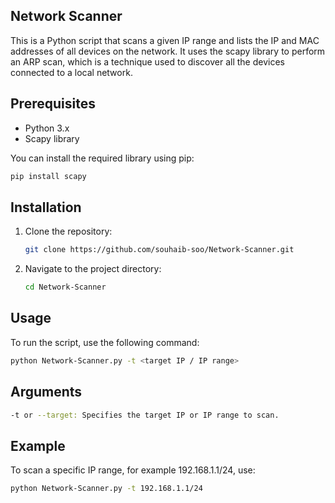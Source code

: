 ## Network Scanner
This is a Python script that scans a given IP range and lists the IP and MAC addresses of all devices on the network. It uses the scapy library to perform an ARP scan, which is a technique used to discover all the devices connected to a local network.

## Prerequisites
- Python 3.x
- Scapy library

You can install the required library using pip:

``` bash 
pip install scapy
```
## Installation 

1. Clone the repository:
    ```bash
    git clone https://github.com/souhaib-soo/Network-Scanner.git
    ```
2. Navigate to the project directory:
    ```bash
    cd Network-Scanner
    ```
## Usage
To run the script, use the following command:

``` bash
python Network-Scanner.py -t <target IP / IP range>
```

## Arguments

``` bash
-t or --target: Specifies the target IP or IP range to scan.
```

## Example
To scan a specific IP range, for example 192.168.1.1/24, use:
``` bash
python Network-Scanner.py -t 192.168.1.1/24
```
